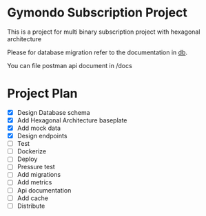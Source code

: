 # Gymondo Subscription Project

This is a project for multi binary subscription project with hexagonal architecture

Please for database migration refer to the documentation in [db](db/README.md).

You can file postman api document in /docs
# Project Plan
- [X] Design Database schema
- [X] Add Hexagonal Architecture baseplate
- [X] Add mock data
- [X] Design endpoints
- [ ] Test
- [ ] Dockerize
- [ ] Deploy
- [ ] Pressure test
- [ ] Add migrations
- [ ] Add metrics
- [ ] Api documentation
- [ ] Add cache
- [ ] Distribute